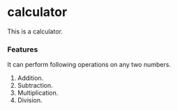 # calculator
This is a calculator.
### Features
It can perform following operations on any two numbers.
1. Addition.
2. Subtraction.
3. Multiplication.
4. Division.

